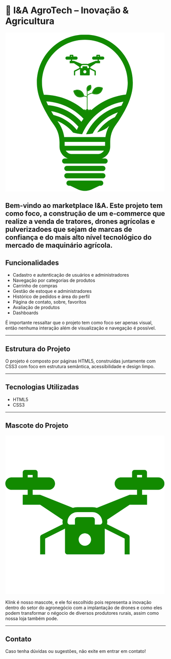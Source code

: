 
# 🌱 I&A AgroTech – Inovação & Agricultura

![Logo Integrador](imagens/imgs/Logo-Integrador.png)

Bem-vindo ao marketplace I&A. Este projeto tem como foco, a construção de um e-commerce que realize a venda de tratores, drones agrícolas e pulverizadoes que sejam de marcas de confiança e do mais alto nível tecnológico do mercado de maquinário agrícola.
---

## Funcionalidades

- Cadastro e autenticação de usuários e administradores
- Navegação por categorias de produtos
- Carrinho de compras
- Gestão de estoque e administradores
- Histórico de pedidos e área do perfil
- Página de contato, sobre, favoritos
- Avaliação de produtos
- Dashboards

É importante ressaltar que o projeto tem como foco ser apenas visual, então nenhuma interação além de visualização e navegação é possível.

---

## Estrutura do Projeto

O projeto é composto por páginas HTML5, construídas juntamente com CSS3 com foco em estrutura semântica, acessibilidade e design limpo.

---

## Tecnologias Utilizadas

- HTML5
- CSS3

---

## Mascote do Projeto

![Mascote](imagens/imgs/Mascote.png)

Klink é nosso mascote, e ele foi escolhido pois representa a inovação dentro do setor do agronegócio com a implantação de drones e como eles podem transformar o négocio de diversos produtores rurais, assim como nossa loja também pode.

---

## Contato

Caso tenha dúvidas ou sugestões, não exite em entrar em contato!

